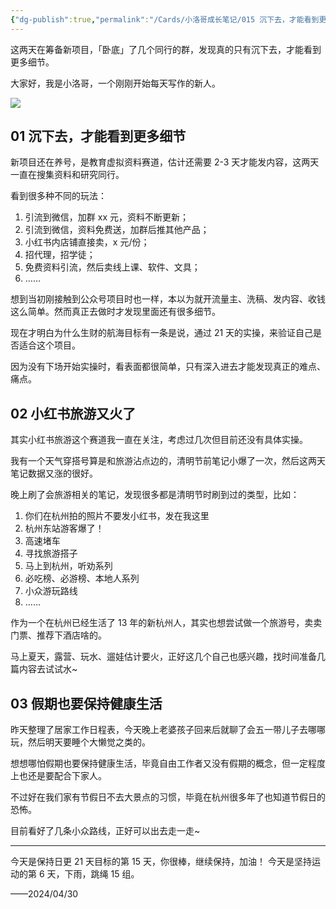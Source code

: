 ```yaml
---
{"dg-publish":true,"permalink":"/Cards/小洛哥成长笔记/015 沉下去，才能看到更多细节+旅游真的是大热门/","tags":["小洛哥成长笔记"],"noteIcon":1,"created":"2024-04-30","updated":"2024-04-30"}
---
```


这两天在筹备新项目，「卧底」了几个同行的群，发现真的只有沉下去，才能看到更多细节。

大家好，我是小洛哥，一个刚刚开始每天写作的新人。

![](https://images-ext-1.discordapp.net/external/9cX9d3mFT32B6qotjWBFwIZsVSif_XoVSZDsWDbbbjM/%3Frk3s%3D18ea6f23%26x-expires%3D1746024494%26x-signature%3DQxwcyPWJN6VOq1r%252BVtIwhLyaFfM%253D/https/p16-flow-sign-va.ciciai.com/ocean-cloud-tos-us/c94cc541ae9a44f7a28e1671166a2373.png~tplv-6bxrjdptv7-image.png?format=webp&quality=lossless)

## 01 沉下去，才能看到更多细节

新项目还在养号，是教育虚拟资料赛道，估计还需要 2-3 天才能发内容，这两天一直在搜集资料和研究同行。

看到很多种不同的玩法：

1. 引流到微信，加群 xx 元，资料不断更新；
2. 引流到微信，资料免费送，加群后推其他产品；
3. 小红书内店铺直接卖，x 元/份；
4. 招代理，招学徒；
5. 免费资料引流，然后卖线上课、软件、文具；
6. ……

想到当初刚接触到公众号项目时也一样，本以为就开流量主、洗稿、发内容、收钱这么简单。然而真正去做时才发现里面还有很多细节。

现在才明白为什么生财的航海目标有一条是说，通过 21 天的实操，来验证自己是否适合这个项目。

因为没有下场开始实操时，看表面都很简单，只有深入进去才能发现真正的难点、痛点。

## 02 小红书旅游又火了

其实小红书旅游这个赛道我一直在关注，考虑过几次但目前还没有具体实操。

我有一个天气穿搭号算是和旅游沾点边的，清明节前笔记小爆了一次，然后这两天笔记数据又涨的很好。

晚上刷了会旅游相关的笔记，发现很多都是清明节时刷到过的类型，比如：

1. 你们在杭州拍的照片不要发小红书，发在我这里
2. 杭州东站游客爆了！
3. 高速堵车
4. 寻找旅游搭子
5. 马上到杭州，听劝系列
6. 必吃榜、必游榜、本地人系列
7. 小众游玩路线
8. ……

作为一个在杭州已经生活了 13 年的新杭州人，其实也想尝试做一个旅游号，卖卖门票、推荐下酒店啥的。

马上夏天，露营、玩水、遛娃估计要火，正好这几个自己也感兴趣，找时间准备几篇内容去试试水~

## 03 假期也要保持健康生活

昨天整理了居家工作日程表，今天晚上老婆孩子回来后就聊了会五一带儿子去哪哪玩，然后明天要睡个大懒觉之类的。

想想哪怕假期也要保持健康生活，毕竟自由工作者又没有假期的概念，但一定程度上也还是要配合下家人。

不过好在我们家有节假日不去大景点的习惯，毕竟在杭州很多年了也知道节假日的恐怖。

目前看好了几条小众路线，正好可以出去走一走~

---

今天是保持日更 21 天目标的第 15 天，你很棒，继续保持，加油！
今天是坚持运动的第 6 天，下雨，跳绳 15 组。

——2024/04/30